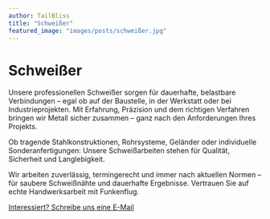 ```yaml
---
author: TailBliss
title: "Schweißer"
featured_image: "images/posts/schweißer.jpg"
---
```


# Schweißer

Unsere professionellen Schweißer sorgen für dauerhafte, belastbare Verbindungen – egal ob auf der Baustelle, in der
Werkstatt oder bei Industrieprojekten. Mit Erfahrung, Präzision und dem richtigen Verfahren bringen wir Metall sicher
zusammen – ganz nach den Anforderungen Ihres Projekts.

Ob tragende Stahlkonstruktionen, Rohrsysteme, Geländer oder individuelle Sonderanfertigungen: Unsere Schweißarbeiten
stehen für Qualität, Sicherheit und Langlebigkeit.

Wir arbeiten zuverlässig, termingerecht und immer nach aktuellen Normen – für saubere Schweißnähte und dauerhafte
Ergebnisse. Vertrauen Sie auf echte Handwerksarbeit mit Funkenflug.

<div class="mb-4 mt-6">
<a href="/über-uns/"
class="inline-flex items-center px-6 py-3 text-base font-medium text-white bg-primary-600 hover:bg-primary-700
rounded-md shadow-sm transition-colors duration-200 focus:outline-none focus:ring-2 focus:ring-offset-2 focus:
ring-primary-500">
Interessiert? Schreibe uns eine E-Mail
</a>
</div>
